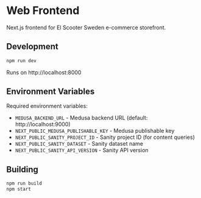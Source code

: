 # Web Frontend

Next.js frontend for El Scooter Sweden e-commerce storefront.

## Development

```bash
npm run dev
```

Runs on http://localhost:8000

## Environment Variables

Required environment variables:
- `MEDUSA_BACKEND_URL` - Medusa backend URL (default: http://localhost:9000)
- `NEXT_PUBLIC_MEDUSA_PUBLISHABLE_KEY` - Medusa publishable key
- `NEXT_PUBLIC_SANITY_PROJECT_ID` - Sanity project ID (for content queries)
- `NEXT_PUBLIC_SANITY_DATASET` - Sanity dataset name
- `NEXT_PUBLIC_SANITY_API_VERSION` - Sanity API version

## Building

```bash
npm run build
npm start
```
